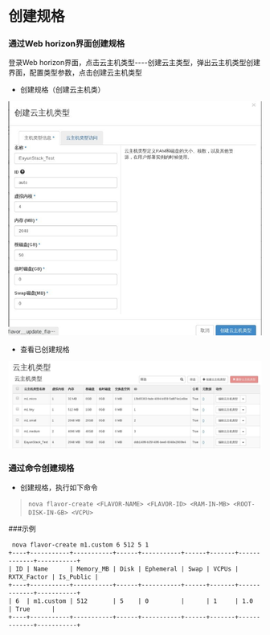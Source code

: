 # 创建规格

### 通过Web horizon界面创建规格

 登录Web horizon界面，点击云主机类型----创建云主类型，弹出云主机类型创建界面，配置类型参数，点击创建云主机类型

* 创建规格（创建云主机类）

![Flavors_Create](../Picture/flavors_create.jpg)

* 查看已创建规格

![Flavors_Create](../Picture/flavors_create1.jpg)


### 通过命令创建规格

* 创建规格，执行如下命令

> ```nova flavor-create <FLAVOR-NAME> <FLAVOR-ID> <RAM-IN-MB> <ROOT-DISK-IN-GB> <VCPU>```


###示例
```
 nova flavor-create m1.custom 6 512 5 1
+----+-----------+-----------+------+-----------+------+-------+-------------+-----------+
| ID | Name      | Memory_MB | Disk | Ephemeral | Swap | VCPUs | RXTX_Factor | Is_Public |
+----+-----------+-----------+------+-----------+------+-------+-------------+-----------+
| 6  | m1.custom | 512       | 5    | 0         |      | 1     | 1.0         | True      |
+----+-----------+-----------+------+-----------+------+-------+-------------+-----------+

```
